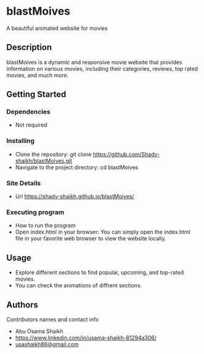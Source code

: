 # blastMoives

A beautiful animated website for movies

## Description

blastMoives is a dynamic and responsive movie website that provides information on various movies, including their categories, reviews, top rated movies, and much more.

## Getting Started

### Dependencies

* Not required

### Installing

* Clone the repository: git clone https://github.com/Shady-shaikh/blastMoives.git
* Navigate to the project directory: cd blastMoives

### Site Details

* Url https://shady-shaikh.github.io/blastMoives/

### Executing program

* How to run the program
* Open index.html in your browser:
You can simply open the index.html file in your favorite web browser to view the website locally.

## Usage
* Explore different sections to find popular, upcoming, and top-rated movies.
* You can check the animations of diffrent sections.


## Authors

Contributors names and contact info

* Abu Osama Shaikh  
* https://www.linkedin.com/in/usama-shaikh-81294a306/
* usashaikh86@gmail.com



